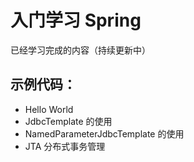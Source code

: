 # 入门学习 Spring
已经学习完成的内容（持续更新中）
## 示例代码：
* Hello World
* JdbcTemplate 的使用
* NamedParameterJdbcTemplate 的使用
* JTA 分布式事务管理

